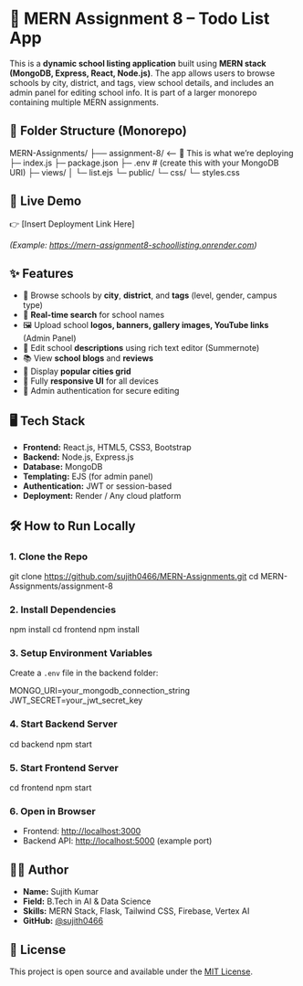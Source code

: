 # 🏫 MERN Assignment 8 – Todo List App

This is a **dynamic school listing application** built using **MERN stack (MongoDB, Express, React, Node.js)**. The app allows users to browse schools by city, district, and tags, view school details, and includes an admin panel for editing school info. It is part of a larger monorepo containing multiple MERN assignments.


## 📁 Folder Structure (Monorepo)



MERN-Assignments/
├── assignment-8/     <-- 📌 This is what we’re deploying
      ├─ index.js
      ├─ package.json
      ├─ .env            # (create this with your MongoDB URI)
      ├─ views/
      │  └─ list.ejs
      └─ public/
         └─ css/
            └─ styles.css



## 🚀 Live Demo

👉 [Insert Deployment Link Here]  

*(Example: https://mern-assignment8-schoollisting.onrender.com)*


## ✨ Features

- 📌 Browse schools by **city**, **district**, and **tags** (level, gender, campus type)  
- 🔎 **Real-time search** for school names  
- 🖼️ Upload school **logos, banners, gallery images, YouTube links** (Admin Panel)  
- 📝 Edit school **descriptions** using rich text editor (Summernote)  
- 📚 View **school blogs** and **reviews**  
- 🌆 Display **popular cities grid**  
- 📱 Fully **responsive UI** for all devices  
- 🔐 Admin authentication for secure editing  



## 🖥️ Tech Stack

- **Frontend:** React.js, HTML5, CSS3, Bootstrap  
- **Backend:** Node.js, Express.js  
- **Database:** MongoDB  
- **Templating:** EJS (for admin panel)  
- **Authentication:** JWT or session-based  
- **Deployment:** Render / Any cloud platform  


## 🛠️ How to Run Locally

### 1. Clone the Repo

git clone https://github.com/sujith0466/MERN-Assignments.git
cd MERN-Assignments/assignment-8

### 2. Install Dependencies

npm install
cd frontend
npm install

### 3. Setup Environment Variables

Create a `.env` file in the backend folder:

MONGO_URI=your_mongodb_connection_string
JWT_SECRET=your_jwt_secret_key

### 4. Start Backend Server

cd backend
npm start

### 5. Start Frontend Server

cd frontend
npm start


### 6. Open in Browser

* Frontend: [http://localhost:3000](http://localhost:3000)
* Backend API: [http://localhost:5000](http://localhost:5000) (example port)


## 👨‍💻 Author

* **Name:** Sujith Kumar
* **Field:** B.Tech in AI & Data Science
* **Skills:** MERN Stack, Flask, Tailwind CSS, Firebase, Vertex AI
* **GitHub:** [@sujith0466](https://github.com/sujith0466)


## 📄 License

This project is open source and available under the [MIT License](LICENSE).



